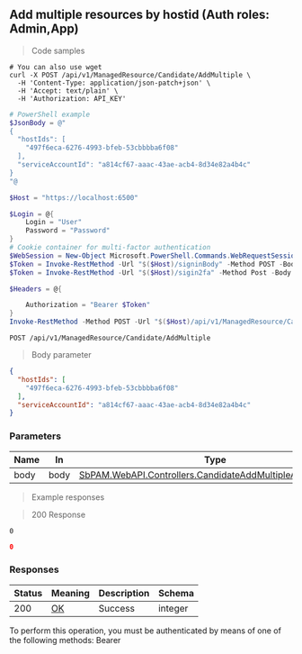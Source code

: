 
## Add multiple resources by hostid (Auth roles: Admin,App)

<a id="opIdCandidateAddMultiple"></a>

> Code samples

```shell
# You can also use wget
curl -X POST /api/v1/ManagedResource/Candidate/AddMultiple \
  -H 'Content-Type: application/json-patch+json' \
  -H 'Accept: text/plain' \
  -H 'Authorization: API_KEY'

```

```powershell
# PowerShell example
$JsonBody = @"
{
  "hostIds": [
    "497f6eca-6276-4993-bfeb-53cbbbba6f08"
  ],
  "serviceAccountId": "a814cf67-aaac-43ae-acb4-8d34e82a4b4c"
}
"@

$Host = "https://localhost:6500"

$Login = @{
    Login = "User"
    Password = "Password"
}
# Cookie container for multi-factor authentication
$WebSession = New-Object Microsoft.PowerShell.Commands.WebRequestSession
$Token = Invoke-RestMethod -Url "$($Host)/signinBody" -Method POST -Body (ConvertTo-Json $Login) -WebRequestSession $WebSession
$Token = Invoke-RestMethod -Url "$($Host)/sigin2fa" -Method Post -Body $MfaCode -Headers @{Authorization: "Bearer $Token"} -WebRequestSession $WebSession

$Headers = @{

    Authorization = "Bearer $Token"
}
Invoke-RestMethod -Method POST -Url "$($Host)/api/v1/ManagedResource/Candidate/AddMultiple" -ContentType "application/json-patch+json" -Body $JsonBody -Headers $Headers
```

`POST /api/v1/ManagedResource/Candidate/AddMultiple`

> Body parameter

```json
{
  "hostIds": [
    "497f6eca-6276-4993-bfeb-53cbbbba6f08"
  ],
  "serviceAccountId": "a814cf67-aaac-43ae-acb4-8d34e82a4b4c"
}
```

<h3 id="add-multiple-resources-by-hostid-(auth-roles:-admin,app)-parameters">Parameters</h3>

|Name|In|Type|Required|Description|
|---|---|---|---|---|
|body|body|[SbPAM.WebAPI.Controllers.CandidateAddMultipleAsyncRequest](../Models/sbpam.webapi.controllers.candidateaddmultipleasyncrequest.md)|false|none|

> Example responses

> 200 Response

```
0
```

```json
0
```

<h3 id="add-multiple-resources-by-hostid-(auth-roles:-admin,app)-responses">Responses</h3>

|Status|Meaning|Description|Schema|
|---|---|---|---|
|200|[OK](https://tools.ietf.org/html/rfc7231#section-6.3.1)|Success|integer|

<aside class="warning">
To perform this operation, you must be authenticated by means of one of the following methods:
Bearer
</aside>


